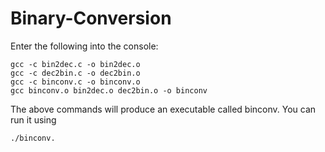 # Binary-Conversion
Enter the following into the console:  
```
gcc -c bin2dec.c -o bin2dec.o  
gcc -c dec2bin.c -o dec2bin.o  
gcc -c binconv.c -o binconv.o  
gcc binconv.o bin2dec.o dec2bin.o -o binconv  
```
The above commands will produce an executable called binconv. You can run it using  
```
./binconv.
```
